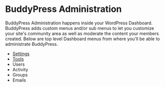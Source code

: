 # BuddyPress Administration

BuddyPress Administration happens inside your WordPress Dashboard. BuddyPress adds custom menus and/or sub menus to let you customize your site's community area as well as moderate the content your members created. Below are top level Dashboard menus from where you'll be able to administrate BuddyPress.

- [Settings](./settings/README.md)
- [Tools](./tools/README.md)
- Users
- Activity
- Groups
- Emails

